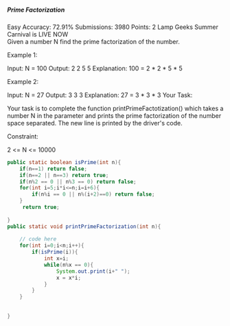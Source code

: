 ##### Prime Factorization 
Easy Accuracy: 72.91% Submissions: 3980 Points: 2
Lamp Geeks Summer Carnival is LIVE NOW   
Given a number N find the prime factorization of the number.

Example 1:

Input:
N = 100
Output:
2 2 5 5
Explanation:
100 = 2 * 2 * 5 * 5
 

Example 2:

Input:
N = 27
Output:
3 3 3
Explanation:
27 = 3 * 3 * 3
Your Task:

Your task is to complete the function printPrimeFactotization() which takes a number N in the parameter and prints the prime factorization of the number space separated. The new line is printed by the driver's code.
 

Constraint:

2 <= N <= 10000
```java
public static boolean isPrime(int n){
    if(n==1) return false;
    if(n==2 || n==3) return true;
    if(n%2 == 0 || n%3 == 0) return false;
    for(int i=5;i*i<=n;i=i+6){
        if(n%i == 0 || n%(i+2)==0) return false;
    }
     return true;
    
}
public static void printPrimeFactorization(int n){
    
    // code here
    for(int i=0;i<n;i++){
        if(isPrime(i)){
            int x=i;
            while(n%x == 0){
                System.out.print(i+" ");
                x = x*i;
            }
        }
    }
    
    
}
```
